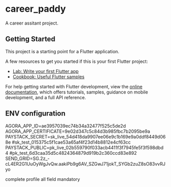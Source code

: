 # career_paddy

A career assitant project.

## Getting Started

This project is a starting point for a Flutter application.

A few resources to get you started if this is your first Flutter project:

- [Lab: Write your first Flutter app](https://docs.flutter.dev/get-started/codelab)
- [Cookbook: Useful Flutter samples](https://docs.flutter.dev/cookbook)

For help getting started with Flutter development, view the
[online documentation](https://docs.flutter.dev/), which offers tutorials,
samples, guidance on mobile development, and a full API reference.

## ENV configuration

AGORA_APP_ID=ae3957039ec74b34a32477f525c5de2d
AGORA_APP_CERTIFICATE=9e02d347c5c84d3b985fbc7b2095be9a
PAYSTACK_SECRET=sk_live_54d418da9907ee06e9c1b169e9a0ddf8449d068e #sk_test_015375c5f1cae53a65af4f23d14b8812e4cf63cc
PAYSTACK_PUBLIC=pk_live_02b559790f033acb4411f3f7945fe5f3f598dbd4 #pk_test_6d3caa35d5c4824364879d919b2c360ccd83e892
SEND_GRID=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

complete profile all field mandatory
